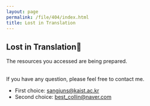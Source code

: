 ```yaml
---
layout: page
permalink: /file/404/index.html
title: Lost in Translation
---
```


## Lost in Translation🍺

The resources you accessed are being prepared.

<br>If you have any question, please feel free to contact me.

- First choice: sangjuns@kaist.ac.kr
- Second choice: best_collin@naver.com

<br>
